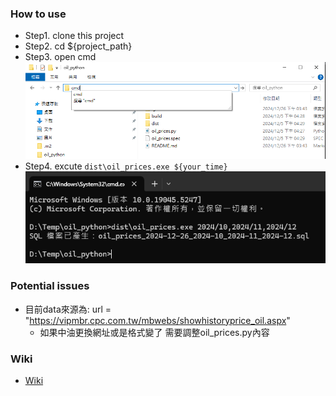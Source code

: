 ### How to use
- Step1. clone this project
- Step2. cd ${project_path}
- Step3. open cmd ![alt text](./asset/image.png)
- Step4. excute `dist\oil_prices.exe ${your_time}` ![alt text](./asset/image-1.png)


### Potential issues
- 目前data來源為: url = "https://vipmbr.cpc.com.tw/mbwebs/showhistoryprice_oil.aspx"
  - 如果中油更換網址或是格式變了 需要調整oil_prices.py內容


### Wiki
- [Wiki](https://dev.azure.com/R230835/ESG_management_platfom/_wiki/wikis/ESG_management_platfom.wiki/616/%E6%B2%B9%E5%83%B9%E6%9B%B4%E6%96%B0)